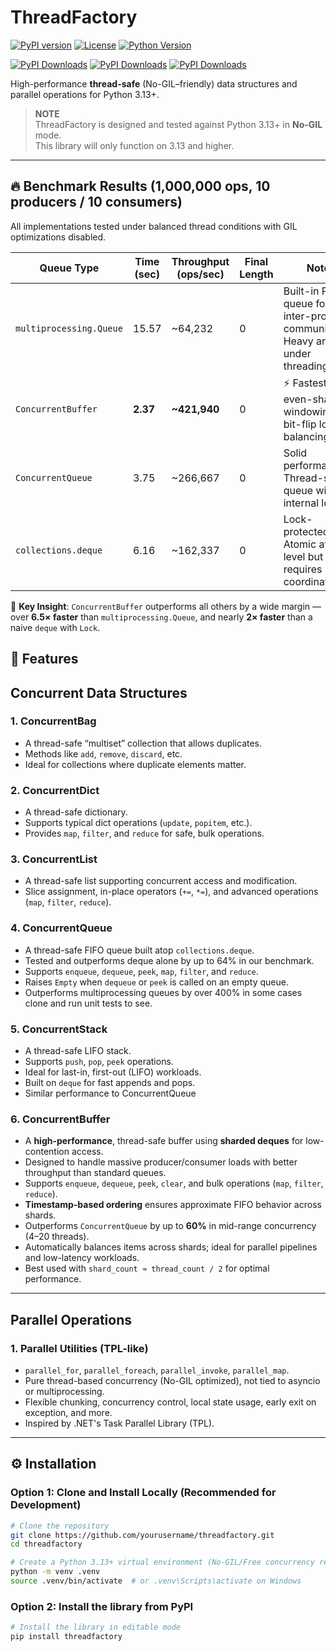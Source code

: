 # ThreadFactory

[![PyPI version](https://badge.fury.io/py/threadfactory.svg)](https://badge.fury.io/py/threadfactory)
[![License](https://img.shields.io/github/license/Synaptic724/threadfactory)](https://github.com/yourusername/threadfactory/blob/main/LICENSE)
[![Python Version](https://img.shields.io/pypi/pyversions/threadfactory)](https://pypi.org/project/threadfactory)

[![PyPI Downloads](https://static.pepy.tech/badge/threadfactory/month)](https://pepy.tech/projects/threadfactory)
[![PyPI Downloads](https://static.pepy.tech/badge/threadfactory/week)](https://pepy.tech/projects/threadfactory)
[![PyPI Downloads](https://static.pepy.tech/badge/threadfactory)](https://pepy.tech/projects/threadfactory)

<!--[![Build Status](https://travis-ci.com/Synaptic724/threadfactory.svg?branch=main)](https://travis-ci.com/Synaptic724/threadfactory) -->
<!--[![Coverage Status](https://coveralls.io/repos/github/Synaptic724/threadfactory/badge.svg?branch=main)](https://coveralls.io/github/Synaptic724/threadfactory?branch=main) -->
<!--[![Documentation Status](https://readthedocs.org/projects/threadfactory/badge/?version=latest)](https://threadfactory.readthedocs.io/en/latest/?badge=latest) -->
<!--[![CodeFactor](https://www.codefactor.io/repository/github/synaptic724/threadfactory/badge)](https://www.codefactor.io/repository/github/synaptic724/threadfactory) -->

High-performance **thread-safe** (No-GIL–friendly) data structures and parallel operations for Python 3.13+.

> **NOTE**  
> ThreadFactory is designed and tested against Python 3.13+ in **No-GIL** mode.  
> This library will only function on 3.13 and higher.
---

## 🔥 Benchmark Results (1,000,000 ops, 10 producers / 10 consumers)

All implementations tested under balanced thread conditions with GIL optimizations disabled.

| Queue Type               | Time (sec) | Throughput (ops/sec) | Final Length | Notes |
|--------------------------|------------|------------------------|---------------|-------|
| `multiprocessing.Queue` | 15.57      | ~64,232                | 0             | Built-in Python queue for inter-process communication. Heavy and slow under threading. |
| `ConcurrentBuffer`       | **2.37**   | **~421,940**           | 0             | ⚡ Fastest. Uses even-shard windowing + bit-flip load balancing. |
| `ConcurrentQueue`        | 3.75       | ~266,667               | 0             | Solid performance. Thread-safe queue with internal locking. |
| `collections.deque`      | 6.16       | ~162,337               | 0             | Lock-protected. Atomic at op-level but requires coordination. |

🧠 **Key Insight**: `ConcurrentBuffer` outperforms all others by a wide margin — over **6.5× faster** than `multiprocessing.Queue`, and nearly **2× faster** than a naive `deque` with `Lock`.

## 🚀 Features

## Concurrent Data Structures
### 1. ConcurrentBag  
- A thread-safe “multiset” collection that allows duplicates.  
- Methods like `add`, `remove`, `discard`, etc.  
- Ideal for collections where duplicate elements matter.

### 2. ConcurrentDict  
- A thread-safe dictionary.  
- Supports typical dict operations (`update`, `popitem`, etc.).  
- Provides `map`, `filter`, and `reduce` for safe, bulk operations.

### 3. ConcurrentList  
- A thread-safe list supporting concurrent access and modification.  
- Slice assignment, in-place operators (`+=`, `*=`), and advanced operations (`map`, `filter`, `reduce`).

### 4. ConcurrentQueue  
- A thread-safe FIFO queue built atop `collections.deque`.  
- Tested and outperforms deque alone by up to 64% in our benchmark.
- Supports `enqueue`, `dequeue`, `peek`, `map`, `filter`, and `reduce`.  
- Raises `Empty` when `dequeue` or `peek` is called on an empty queue.
- Outperforms multiprocessing queues by over 400% in some cases clone and run unit tests to see.

### 5. ConcurrentStack  
- A thread-safe LIFO stack.  
- Supports `push`, `pop`, `peek` operations.  
- Ideal for last-in, first-out (LIFO) workloads.  
- Built on `deque` for fast appends and pops.
- Similar performance to ConcurrentQueue

### 6. ConcurrentBuffer  
- A **high-performance**, thread-safe buffer using **sharded deques** for low-contention access.  
- Designed to handle massive producer/consumer loads with better throughput than standard queues.  
- Supports `enqueue`, `dequeue`, `peek`, `clear`, and bulk operations (`map`, `filter`, `reduce`).  
- **Timestamp-based ordering** ensures approximate FIFO behavior across shards.  
- Outperforms `ConcurrentQueue` by up to **60%** in mid-range concurrency (4–20 threads).  
- Automatically balances items across shards; ideal for parallel pipelines and low-latency workloads.  
- Best used with `shard_count ≈ thread_count / 2` for optimal performance.
---

## Parallel Operations
### 1. Parallel Utilities (TPL-like)  
- `parallel_for`, `parallel_foreach`, `parallel_invoke`, `parallel_map`.  
- Pure thread-based concurrency (No-GIL optimized), not tied to asyncio or multiprocessing.  
- Flexible chunking, concurrency control, local state usage, early exit on exception, and more.  
- Inspired by .NET's Task Parallel Library (TPL).

---

## ⚙️ Installation

### Option 1: Clone and Install Locally (Recommended for Development)

```bash
# Clone the repository
git clone https://github.com/yourusername/threadfactory.git
cd threadfactory

# Create a Python 3.13+ virtual environment (No-GIL/Free concurrency recommended)
python -m venv .venv
source .venv/bin/activate  # or .venv\Scripts\activate on Windows
```

### Option 2: Install the library from PyPI
```bash
# Install the library in editable mode
pip install threadfactory
```
